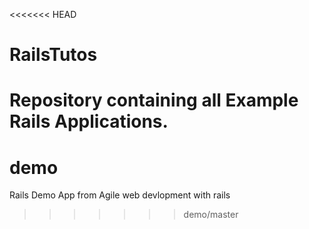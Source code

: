 <<<<<<< HEAD
# RailsTutos
Repository containing all Example Rails Applications.
=======
# demo
Rails Demo App from Agile web devlopment with rails
>>>>>>> demo/master
